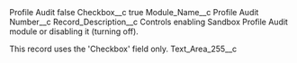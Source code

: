 <?xml version="1.0" encoding="UTF-8"?>
<CustomMetadata xmlns="http://soap.sforce.com/2006/04/metadata" xmlns:xsi="http://www.w3.org/2001/XMLSchema-instance" xmlns:xsd="http://www.w3.org/2001/XMLSchema">
    <label>Profile Audit</label>
    <protected>false</protected>
    <values>
        <field>Checkbox__c</field>
        <value xsi:type="xsd:boolean">true</value>
    </values>
    <values>
        <field>Module_Name__c</field>
        <value xsi:type="xsd:string">Profile Audit</value>
    </values>
    <values>
        <field>Number__c</field>
        <value xsi:nil="true"/>
    </values>
    <values>
        <field>Record_Description__c</field>
        <value xsi:type="xsd:string">Controls enabling Sandbox Profile Audit module or disabling it (turning off).  

This record uses the &apos;Checkbox&apos; field only.</value>
    </values>
    <values>
        <field>Text_Area_255__c</field>
        <value xsi:nil="true"/>
    </values>
</CustomMetadata>

